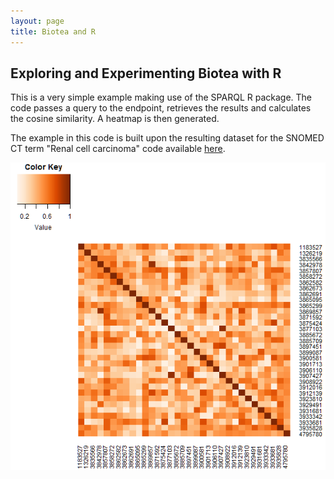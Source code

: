 ```yaml
---
layout: page
title: Biotea and R
---
```

## Exploring and Experimenting Biotea with R
This is a very simple example making use of the SPARQL R package. The code passes a query to the endpoint, retrieves the results and calculates the cosine similarity. A heatmap is then generated. 

The example in this code is built upon the resulting dataset for the SNOMED CT term "Renal cell carcinoma" code available <a href="https://github.com/biotea/biotea.github.io/blob/master/files/biotea.R" target="_blank">here</a>.

![alt text](../images/image-r.png "Heatmap")
